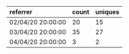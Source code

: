 | referrer          | count | uniques |
| :---------------- | :---- | :------ |
| 02/04/20 20:00:00 | 20    | 15      |
| 03/04/20 20:00:00 | 35    | 27      |
| 04/04/20 20:00:00 | 3     | 2       |